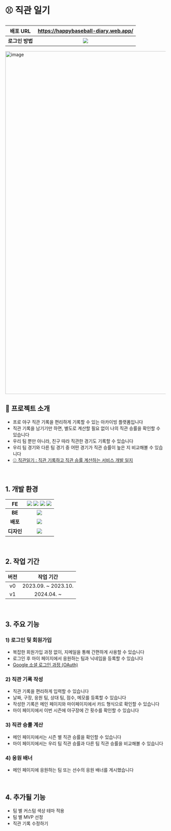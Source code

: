# ⚾️ 직관 일기

| **배포 URL** | https://happybaseball-diary.web.app/ | 
| :------: |  :------: | 
| **로그인 방법** | <img src="https://img.shields.io/badge/Gmail-D14836?style=for-the-badge&logo=gmail&logoColor=white" /> | 

<img width="1076" alt="image" src="https://github.com/innerstella/happybaseball-diary/assets/77491430/e5c93197-69a6-4c22-8fe3-d76a97af6580">

<br/>

## 👋 프로젝트 소개

- 프로 야구 직관 기록을 편리하게 기록할 수 있는 아카이빙 플랫폼입니다
- 직관 기록을 남기기만 하면, 별도로 계산할 필요 없이 나의 직관 승률을 확인할 수 있습니다
- 우리 팀 뿐만 아니라, 친구 따라 직관한 경기도 기록할 수 있습니다
- 우리 팀 경기와 다른 팀 경기 중 어떤 경기가 직관 승률이 높은 지 비교해볼 수 있습니다
- [⚾️ 직관일기 : 직관 기록하고 직관 승률 계산하는 서비스 개발 일지](https://inner-stella.tistory.com/entry/%E2%9A%BE%EF%B8%8F-%EC%A7%81%EA%B4%80%EC%9D%BC%EA%B8%B0-%EC%A7%81%EA%B4%80-%EA%B8%B0%EB%A1%9D%ED%95%98%EA%B3%A0-%EC%A7%81%EA%B4%80-%EC%8A%B9%EB%A5%A0-%EA%B3%84%EC%82%B0%ED%95%98%EB%8A%94-%EC%84%9C%EB%B9%84%EC%8A%A4-%EA%B0%9C%EB%B0%9C-%EC%9D%BC%EC%A7%80)

<br/>

## 1. 개발 환경

| **FE** | <span><img src="https://img.shields.io/badge/React-20232A?style=for-the-badge&logo=react&logoColor=61DAFB" /> </span> <span><img src="https://img.shields.io/badge/TypeScript-007ACC?style=for-the-badge&logo=typescript&logoColor=white" /></span> <span><img src="https://img.shields.io/badge/styledcomponents-FF88FB?style=for-the-badge&logo=styled-components&logoColor=white" /></span> <span><img src="https://img.shields.io/badge/Recoil-blue?style=for-the-badge&logo=recoil&logoColor=white" /> </span> | 
| :------: |  :------: | 
| **BE** | <span><img src="https://img.shields.io/badge/Firestore-FFCA28?style=for-the-badge&logo=Firebase&logoColor=white" />   </span> | 
| **배포** | <span><img src="https://img.shields.io/badge/Firebase-FFCA28?style=for-the-badge&logo=Firebase&logoColor=white" />   </span> | 
| **디자인** |<span><img src="https://img.shields.io/badge/Figma-000000?style=for-the-badge&logo=figma&logoColor=white" /></span> | 

<br/>

## 2. 작업 기간

| **버전** | **작업 기간** | 
| :------: |  :------: | 
| v0 | 2023.09. ~ 2023.10. | 
| v1 | 2024.04. ~ | 

<br/>

## 3. 주요 기능

### 1) 로그인 및 회원가입

- 복잡한 회원가입 과정 없이, 지메일을 통해 간편하게 사용할 수 있습니다
- 로그인 후 마이 페이지에서 응원하는 팀과 닉네임을 등록할 수 있습니다
- [Google 소셜 로그인 과정 (OAuth)](https://inner-stella.tistory.com/entry/Google-%EC%86%8C%EC%85%9C-%EB%A1%9C%EA%B7%B8%EC%9D%B8-%EA%B5%AC%ED%98%84%ED%95%98%EA%B8%B0-OAuth)

### 2) 직관 기록 작성

- 직관 기록을 편리하게 입력할 수 있습니다
- 날짜, 구장, 응원 팀, 상대 팀, 점수, 메모를 등록할 수 있습니다
- 작성한 기록은 메인 페이지와 마이페이지에서 카드 형식으로 확인할 수 있습니다
- 마이 페이지에서 이번 시즌에 야구장에 간 횟수를 확인할 수 있습니다


### 3) 직관 승률 계산

- 메인 페이지에서는 시즌 별 직관 승률을 확인할 수 있습니다
- 마이 페이지에서는 우리 팀 직관 승률과 다른 팀 직관 승률을 비교해볼 수 있습니다

### 4) 응원 배너

- 메인 페이지에 응원하는 팀 또는 선수의 응원 배너를 게시했습니다


<br/>

## 4. 추가될 기능

- 팀 별 커스텀 색상 테마 적용
- 팀 별 MVP 선정
- 직관 기록 수정하기






